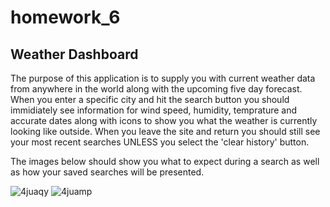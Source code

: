 # homework_6

## Weather Dashboard
The purpose of this application is to supply you with current weather data from anywhere in the world along with the upcoming five day forecast. When you enter a specific city and hit the search button you should immidiately see information for wind speed, humidity, temprature and accurate dates along with icons to show you what the weather is currently looking like outside. When you leave the site and return you should still see your most recent searches UNLESS you select the 'clear history' button. 

The images below should show you what to expect during a search as well as how your saved searches will be presented. 

![4juaqy](https://user-images.githubusercontent.com/69257164/97135287-daf65800-171d-11eb-831d-038ca3088355.jpg)
![4juamp](https://user-images.githubusercontent.com/69257164/97135298-e2b5fc80-171d-11eb-81ce-7cb13a70612b.jpg)
